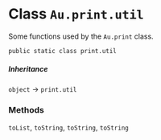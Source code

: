 # Class `Au.print.util`

Some functions used by the `Au.print` class.

```
public static class print.util
```

##### Inheritance

`object` → `print.util`

### Methods

`toList`, `toString`, `toString`, `toString`
